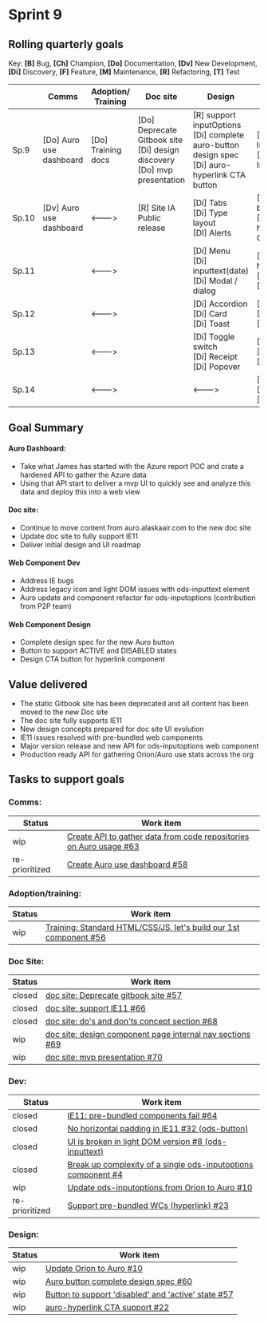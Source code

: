 # Sprint 9

## Rolling quarterly goals

Key:
**[B]** Bug,
**[Ch]** Champion,
**[Do]** Documentation,
**[Dv]** New Development,
**[Di]** Discovery,
**[F]** Feature,
**[M]** Maintenance,
**[R]** Refactoring,
**[T]** Test

||Comms|Adoption/<br>Training|Doc site|Design|Develop|
|---|---|---|---|---|---|
|Sp.9|[Do] Auro use dashboard|[Do] Training docs|[Do] Deprecate <br>Gitbook site<br>[Di] design discovery<br>[Do] mvp presentation|[R] support inputOptions<br>[Di] complete auro-button design spec<br>[Di] auro-hyperlink CTA button|[R,Ch] InputOptions<br>[F,Ch] InputOptions(auro)|
|Sp.10|[Dv] Auro use dashboard|<--->|[R] Site IA<br>Public release |[Di] Tabs<br>[Di] Type layout<br>[DI] Alerts|[F] auro-button(states)<br>[F] auro-hyperlink(State, CTA)|
|Sp.11||<--->||[Di] Menu<br>[Di] inputtext(date)<br>[Di] Modal / dialog|[F] auro-hyperlink(tabs)<br>[F] Type layout<br>[F] Alerts|
|Sp.12||<--->||[Di] Accordion<br>[Di] Card<br>[Di] Toast|[F] Menu<br>[F] inputtext(date)<br>[F] Modal / dialog|
|Sp.13||<--->||[Di] Toggle switch<br>[Di] Receipt<br>[Di] Popover|[F] Accordion<br>[F] Card<br>[F] Toast|
|Sp.14||<--->||<--->|[F] Toggle switch<br>[F] Receipt<br>[Di] Popover|

## Goal Summary

#### Auro Dashboard:

- Take what James has started with the Azure report POC and crate a hardened API to gather the Azure data
- Using that API start to deliver a mvp UI to quickly see and analyze this data and deploy this into a web view

#### Doc site:

- Continue to move content from auro.alaskaair.com to the new doc site
- Update doc site to fully support IE11
- Deliver initial design and UI roadmap

#### Web Component Dev

- Address IE bugs
- Address legacy icon and light DOM issues with ods-inputtext element
- Auro update and component refactor for ods-inputoptions (contribution from P2P team)

#### Web Component Design

- Complete design spec for the new Auro button
- Button to support ACTIVE and DISABLED states
- Design CTA button for hyperlink component


## Value delivered

- The static Gitbook site has been deprecated and all content has been moved to the new Doc site
- The doc site fully supports IE11
- New design concepts prepared for doc site UI evolution
- IE11 issues resolved with pre-bundled web components
- Major version release and new API for ods-inputoptions web component
- Production ready API for gathering Orion/Auro use stats across the org

## Tasks to support goals

### Comms:

| Status | Work item |
|---|---|
| wip | [Create API to gather data from code repositories on Auro usage #63](https://github.com/AlaskaAirlines/auro/issues/63) |
| re-prioritized | [Create Auro use dashboard #58](https://github.com/AlaskaAirlines/auro/issues/58)|


### Adoption/training:

| Status | Work item |
|---|---|
| wip | [Training: Standard HTML/CSS/JS, let's build our 1st component #56](https://github.com/AlaskaAirlines/auro/issues/56)|


### Doc Site:

| Status | Work item |
|---|---|
| closed | [doc site: Deprecate gitbook site #57](https://github.com/AlaskaAirlines/auro/issues/57)|
|closed|[doc site: support IE11 #66](https://github.com/AlaskaAirlines/auro/issues/66)|
|closed|[doc site: do's and don'ts concept section #68](https://github.com/AlaskaAirlines/auro/issues/68)|
|wip|[doc site: design component page internal nav sections #69](https://github.com/AlaskaAirlines/auro/issues/69)|
|wip|[doc site: mvp presentation #70](https://github.com/AlaskaAirlines/auro/issues/70)|

### Dev:

| Status | Work item |
|---|---|
|closed|[IE11: pre-bundled components fail #64](https://github.com/AlaskaAirlines/ods-button/issues/64)|
|closed|[No horizontal padding in IE11 #32 (ods-button)](https://github.com/AlaskaAirlines/ods-button/issues/32)|
|closed|[UI is broken in light DOM version #8 (ods-inputtext)](https://github.com/AlaskaAirlines/ods-inputtext/issues/8)|
|closed|[Break up complexity of a single ods-inputoptions component #4](https://github.com/AlaskaAirlines/ods-inputoptions/issues/4)|
|wip|[Update ods-inputoptions from Orion to Auro #10](https://github.com/AlaskaAirlines/ods-inputoptions/issues/10)|
|re-prioritized|[Support pre-bundled WCs (hyperlink) #23](https://github.com/AlaskaAirlines/ods-hyperlink/issues/23)|


### Design:

| Status | Work item |
|---|---|
|wip|[Update Orion to Auro #10](https://github.com/AlaskaAirlines/ods-inputoptions/issues/10)|
|wip|[Auro button complete design spec #60](https://github.com/AlaskaAirlines/auro/issues/60)|
|wip|[Button to support 'disabled' and 'active' state #57](https://github.com/AlaskaAirlines/ods-button/issues/57)|
|wip|[auro-hyperlink CTA support #22](https://github.com/AlaskaAirlines/ods-hyperlink/issues/22)|
